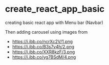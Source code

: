 # create_react_app_basic
creating basic react app with Menu bar (Navbar)

Then adding carousel using images from

- https://i.ibb.co/ncrXc2V/1.png
- https://i.ibb.co/B3s7v4h/2.png
- https://i.ibb.co/XXR8kzF/3.png
- https://i.ibb.co/yg7BSdM/4.png

